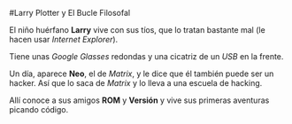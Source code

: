 #Larry Plotter y El Bucle Filosofal

El niño huérfano **Larry** vive con sus tíos, que lo tratan bastante mal
(le hacen usar *Internet Explorer*).

Tiene unas *Google Glasses* redondas y una cicatriz de un *USB* en la frente.

Un día, aparece **Neo**, el de *Matrix*, y le dice que él también puede ser un hacker.
Así que lo saca de *Matrix* y lo lleva a una escuela de hacking.

Allí conoce a sus amigos **ROM** y **Versión** y vive sus primeras aventuras picando código.
